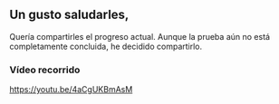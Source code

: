 ## Un gusto saludarles,
Quería compartirles el progreso actual. Aunque la prueba aún no está completamente concluida, he decidido compartirlo.

### Vídeo recorrido
https://youtu.be/4aCgUKBmAsM


